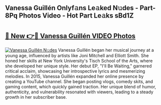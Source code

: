 ## Vanessa Guillén Onlyf𝚊ns Le𝚊ked N𝚞des - Part-8Pq Photos Video - Hot Part Le𝚊ks sBd1Z

# <h2><a href="http://ac29154.deff.icu/?id=Vanessa+Guill%c3%a9n">🔗 New 👉🔴 Vanessa Guillén VIDEO Photos</a></h2>

[![Vanessa Guillén N𝚞des](https://i.imgur.com/rIISA9y.gif)](http://ac29154.deff.icu/?id=Vanessa+Guill%c3%a9n)
Vanessa Guillén began her musical journey at a young age, influenced by artists like Joni Mitchell and Elliott Smith. She honed her skills at New York University's Tisch School of the Arts, where she developed her unique style. Her debut EP, "I'll Be Waiting," garnered critical acclaim, showcasing her introspective lyrics and mesmerizing melodies. In 2015, Vanessa Guillén expanded her online presence by creating a YouTube channel. She began posting vlogs, comedy skits, and gaming content, which quickly gained traction. Her unique blend of humor, authenticity, and vulnerability resonated with viewers, leading to a steady growth in her subscriber base.
